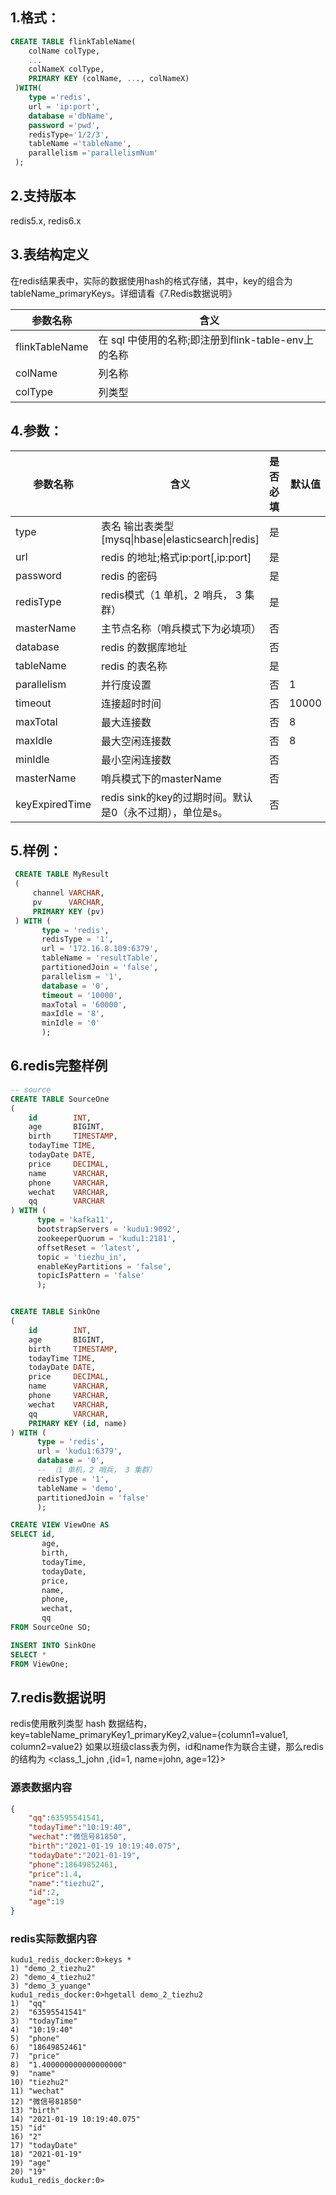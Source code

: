## 1.格式：

```sql
CREATE TABLE flinkTableName(
    colName colType,
    ...
    colNameX colType,
    PRIMARY KEY (colName, ..., colNameX)
 )WITH(
    type ='redis',
    url = 'ip:port',
    database ='dbName',
    password ='pwd',
    redisType='1/2/3',
    tableName ='tableName',
    parallelism ='parallelismNum'
 );
```

## 2.支持版本

redis5.x, redis6.x

## 3.表结构定义

在redis结果表中，实际的数据使用hash的格式存储，其中，key的组合为tableName_primaryKeys。详细请看《7.Redis数据说明》

|参数名称|含义|
|----|---|
| flinkTableName | 在 sql 中使用的名称;即注册到flink-table-env上的名称
| colName | 列名称|
| colType | 列类型|

## 4.参数：

|参数名称|含义|是否必填|默认值|
|----|---|---|-----|
| type | 表名 输出表类型[mysq&#124;hbase&#124;elasticsearch&#124;redis]|是||
| url | redis 的地址;格式ip:port[,ip:port]|是||
| password | redis 的密码 |是||
| redisType | redis模式（1 单机，2 哨兵， 3 集群）| 是 |
| masterName | 主节点名称（哨兵模式下为必填项） | 否 |
| database | redis 的数据库地址|否||
| tableName | redis 的表名称|是||
| parallelism | 并行度设置|否|1|
| timeout | 连接超时时间|否|10000|
| maxTotal |最大连接数|否|8|
| maxIdle |最大空闲连接数|否|8|
| minIdle |最小空闲连接数|否||0|
| masterName | 哨兵模式下的masterName|否||
| keyExpiredTime |redis sink的key的过期时间。默认是0（永不过期），单位是s。|否||

## 5.样例：

```sql
 CREATE TABLE MyResult
 (
     channel VARCHAR,
     pv      VARCHAR,
     PRIMARY KEY (pv)
 ) WITH (
       type = 'redis',
       redisType = '1',
       url = '172.16.8.109:6379',
       tableName = 'resultTable',
       partitionedJoin = 'false',
       parallelism = '1',
       database = '0',
       timeout = '10000',
       maxTotal = '60000',
       maxIdle = '8',
       minIdle = '0'
       );

```

## 6.redis完整样例

```sql
-- source
CREATE TABLE SourceOne
(
    id        INT,
    age       BIGINT,
    birth     TIMESTAMP,
    todayTime TIME,
    todayDate DATE,
    price     DECIMAL,
    name      VARCHAR,
    phone     VARCHAR,
    wechat    VARCHAR,
    qq        VARCHAR
) WITH (
      type = 'kafka11',
      bootstrapServers = 'kudu1:9092',
      zookeeperQuorum = 'kudu1:2181',
      offsetReset = 'latest',
      topic = 'tiezhu_in',
      enableKeyPartitions = 'false',
      topicIsPattern = 'false'
      );


CREATE TABLE SinkOne
(
    id        INT,
    age       BIGINT,
    birth     TIMESTAMP,
    todayTime TIME,
    todayDate DATE,
    price     DECIMAL,
    name      VARCHAR,
    phone     VARCHAR,
    wechat    VARCHAR,
    qq        VARCHAR,
    PRIMARY KEY (id, name)
) WITH (
      type = 'redis',
      url = 'kudu1:6379',
      database = '0',
      -- （1 单机，2 哨兵， 3 集群）
      redisType = '1',
      tableName = 'demo',
      partitionedJoin = 'false'
      );

CREATE VIEW ViewOne AS
SELECT id,
       age,
       birth,
       todayTime,
       todayDate,
       price,
       name,
       phone,
       wechat,
       qq
FROM SourceOne SO;

INSERT INTO SinkOne
SELECT *
FROM ViewOne;

```

## 7.redis数据说明

redis使用散列类型 hash 数据结构，key=tableName_primaryKey1_primaryKey2,value={column1=value1, column2=value2}
如果以班级class表为例，id和name作为联合主键，那么redis的结构为 <class_1_john ,{id=1, name=john, age=12}>

### 源表数据内容

```json
{
    "qq":63595541541,
    "todayTime":"10:19:40",
    "wechat":"微信号81850",
    "birth":"2021-01-19 10:19:40.075",
    "todayDate":"2021-01-19",
    "phone":18649852461,
    "price":1.4,
    "name":"tiezhu2",
    "id":2,
    "age":19
}
```

### redis实际数据内容

```shell
kudu1_redis_docker:0>keys *
1) "demo_2_tiezhu2"
2) "demo_4_tiezhu2"
3) "demo_3_yuange"
kudu1_redis_docker:0>hgetall demo_2_tiezhu2
1)  "qq"
2)  "63595541541"
3)  "todayTime"
4)  "10:19:40"
5)  "phone"
6)  "18649852461"
7)  "price"
8)  "1.400000000000000000"
9)  "name"
10) "tiezhu2"
11) "wechat"
12) "微信号81850"
13) "birth"
14) "2021-01-19 10:19:40.075"
15) "id"
16) "2"
17) "todayDate"
18) "2021-01-19"
19) "age"
20) "19"
kudu1_redis_docker:0>
```